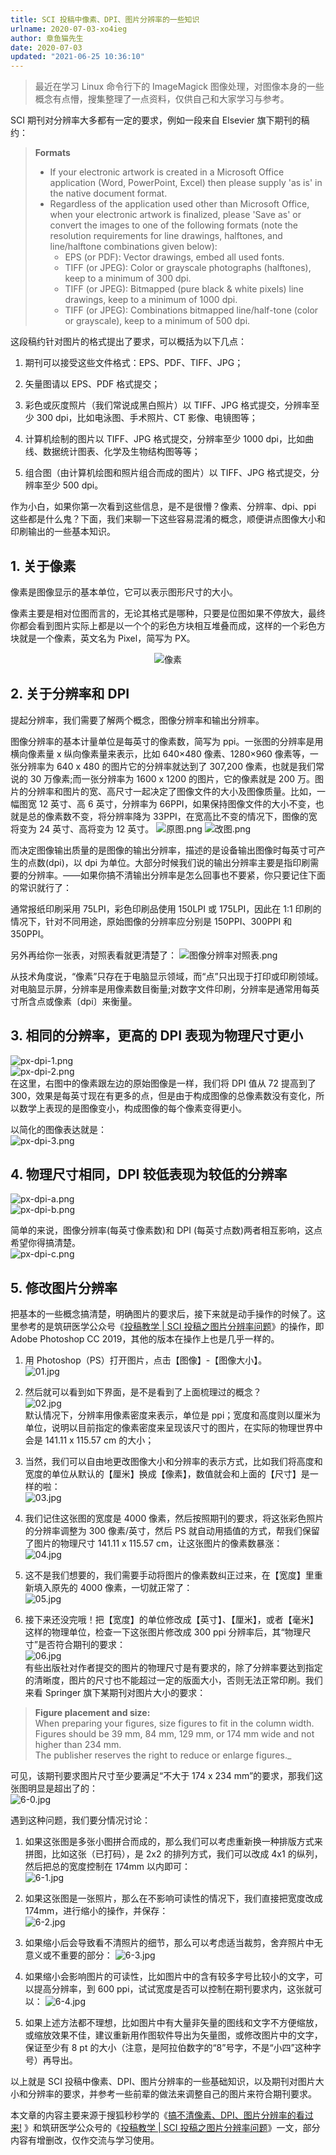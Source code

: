 ```yaml
---
title: SCI 投稿中像素、DPI、图片分辨率的一些知识
urlname: 2020-07-03-xo4ieg
author: 章鱼猫先生
date: 2020-07-03
updated: "2021-06-25 10:36:10"
---
```


> 最近在学习 Linux 命令行下的 ImageMagick 图像处理，对图像本身的一些概念有点懵，搜集整理了一点资料，仅供自己和大家学习与参考。

SCI 期刊对分辨率大多都有一定的要求，例如一段来自 Elsevier 旗下期刊的稿约：

> **Formats**
>
> - If your electronic artwork is created in a Microsoft Office application (Word, PowerPoint, Excel) then please supply 'as is' in the native document format.
> - Regardless of the application used other than Microsoft Office, when your electronic artwork is finalized, please 'Save as' or convert the images to one of the following formats (note the resolution requirements for line drawings, halftones, and line/halftone combinations given below):
>   - EPS (or PDF): Vector drawings, embed all used fonts.
>   - TIFF (or JPEG): Color or grayscale photographs (halftones), keep to a minimum of 300 dpi.
>   - TIFF (or JPEG): Bitmapped (pure black & white pixels) line drawings, keep to a minimum of 1000 dpi.
>   - TIFF (or JPEG): Combinations bitmapped line/half-tone (color or grayscale), keep to a minimum of 500 dpi.

这段稿约针对图片的格式提出了要求，可以概括为以下几点：

1.  期刊可以接受这些文件格式：EPS、PDF、TIFF、JPG；

2.  矢量图请以 EPS、PDF 格式提交；

3.  彩色或灰度照片（我们常说成黑白照片）以 TIFF、JPG 格式提交，分辨率至少 300 dpi，比如电泳图、手术照片、CT 影像、电镜图等；

4.  计算机绘制的图片以 TIFF、JPG 格式提交，分辨率至少 1000 dpi，比如曲线、数据统计图表、化学及生物结构图等等；

5.  组合图（由计算机绘图和照片组合而成的图片）以 TIFF、JPG 格式提交，分辨率至少 500 dpi。

作为小白，如果你第一次看到这些信息，是不是很懵？像素、分辨率、dpi、ppi 这些都是什么鬼？下面，我们来聊一下这些容易混淆的概念，顺便讲点图像大小和印刷输出的一些基本知识。

## 1. 关于像素

像素是图像显示的基本单位，它可以表示图形尺寸的大小。

像素主要是相对位图而言的，无论其格式是哪种，只要是位图如果不停放大，最终你都会看到图片实际上都是以一个个的彩色方块相互堆叠而成，这样的一个彩色方块就是一个像素，英文名为 Pixel，简写为 PX。
<p align="center">
    <img src="https://shub-1251708715.cos.ap-guangzhou.myqcloud.com/elog-cookbook-img/FpW2jx5Or4xHmxLR7Ans5pOj5qOa.png" alt='像素'><br>
</p>


## 2. 关于分辨率和 DPI

提起分辨率，我们需要了解两个概念，图像分辨率和输出分辨率。

图像分辨率的基本计量单位是每英寸的像素数，简写为 ppi。一张图的分辨率是用横向像素量 x 纵向像素量来表示，比如 640×480 像素、1280×960 像素等，一张分辨率为 640 x 480 的图片它的分辨率就达到了 307,200 像素，也就是我们常说的 30 万像素;而一张分辨率为 1600 x 1200 的图片，它的像素就是 200 万。图片的分辨率和图片的宽、高尺寸一起决定了图像文件的大小及图像质量。比如，一幅图宽 12 英寸、高 6 英寸，分辨率为 66PPI，如果保持图像文件的大小不变，也就是总的像素数不变，将分辨率降为 33PPI，在宽高比不变的情况下，图像的宽将变为 24 英寸、高将变为 12 英寸。
![原图.png](https://shub-1251708715.cos.ap-guangzhou.myqcloud.com/elog-cookbook-img/Fua0PjhUnrf8URw7ngpPi_zsTyaF.png)
![改图.png](https://shub-1251708715.cos.ap-guangzhou.myqcloud.com/elog-cookbook-img/Fi9BbRCpud_564CDLqOztTYdY-tg.png)

而决定图像输出质量的是图像的输出分辨率，描述的是设备输出图像时每英寸可产生的点数(dpi)，以 dpi 为单位。大部分时候我们说的输出分辨率主要是指印刷需要的分辨率。——如果你搞不清输出分辨率是怎么回事也不要紧，你只要记住下面的常识就行了：

通常报纸印刷采用 75LPI，彩色印刷品使用 150LPI 或 175LPI，因此在 1∶1 印刷的情况下，针对不同用途，原始图像的分辨率应分别是 150PPI、300PPI 和 350PPI。

另外再给你一张表，对照表看就更清楚了：
![图像分辨率对照表.png](https://shub-1251708715.cos.ap-guangzhou.myqcloud.com/elog-cookbook-img/Fs0G63wiyZcjlbCQQOJr7bh9MXxW.png)

从技术角度说，“像素”只存在于电脑显示领域，而“点”只出现于打印或印刷领域。对电脑显示屏，分辨率是用像素数目衡量;对数字文件印刷，分辨率是通常用每英寸所含点或像素〔dpi〕来衡量。

## 3. 相同的分辨率，更高的 DPI 表现为物理尺寸更小

![px-dpi-1.png](https://shub-1251708715.cos.ap-guangzhou.myqcloud.com/elog-cookbook-img/Fi-4JSWW1z88XPAY0OtvShNlWljN.png)    
![px-dpi-2.png](https://shub-1251708715.cos.ap-guangzhou.myqcloud.com/elog-cookbook-img/FoqHtQCddg97JfCM3gzgICM39CkK.png)    
在这里，右图中的像素跟左边的原始图像是一样，我们将 DPI 值从 72 提高到了 300，效果是每英寸现在有更多的点，但是由于构成图像的总像素数没有变化，所以数学上表现的是图像变小，构成图像的每个像素变得更小。

以简化的图像表达就是：    
![px-dpi-3.png](https://shub-1251708715.cos.ap-guangzhou.myqcloud.com/elog-cookbook-img/FszZTCCvOBe-NcaE2N3MgVJO9m7R.png)

## 4. 物理尺寸相同，DPI 较低表现为较低的分辨率

![px-dpi-a.png](https://shub-1251708715.cos.ap-guangzhou.myqcloud.com/elog-cookbook-img/FoLUNgtUAjC8RsaEj204MUtwQ3tz.png)    
![px-dpi-b.png](https://shub-1251708715.cos.ap-guangzhou.myqcloud.com/elog-cookbook-img/FtQWH2FpCBvxqYND2lCpWsTuu5ii.png)     

简单的来说，图像分辨率(每英寸像素数)和 DPI (每英寸点数)两者相互影响，这点希望你得搞清楚。     
![px-dpi-c.png](https://shub-1251708715.cos.ap-guangzhou.myqcloud.com/elog-cookbook-img/FiGNzn4C-GEjPc-FvK3p_4FwHKSf.png)

## 5. 修改图片分辨率

把基本的一些概念搞清楚，明确图片的要求后，接下来就是动手操作的时候了。这里参考的是筑研医学公众号《[投稿教学 | SCI 投稿之图片分辨率问题](https://mp.weixin.qq.com/s/F6yDgJ0tz9Wttn2qiCuXyA)》的操作，即 Adobe Photoshop CC 2019，其他的版本在操作上也是几乎一样的。

1. 用 Photoshop（PS）打开图片，点击【图像】-【图像大小】。      
![01.jpg](https://shub-1251708715.cos.ap-guangzhou.myqcloud.com/elog-cookbook-img/FhrJgkUyKWGHBa4Ytap4f7PnBGq-.jpeg)

2. 然后就可以看到如下界面，是不是看到了上面梳理过的概念？        
![02.jpg](https://shub-1251708715.cos.ap-guangzhou.myqcloud.com/elog-cookbook-img/Fr8J_c-6O5bM5uGCW0aqJV4MU3nw.jpeg)        
默认情况下，分辨率用像素密度来表示，单位是 ppi；宽度和高度则以厘米为单位，说明以目前指定的像素密度来呈现该尺寸的图片，在实际的物理世界中会是 141.11 x 115.57 cm 的大小；

3. 当然，我们可以自由地更改图像大小和分辨率的表示方式，比如我们将高度和宽度的单位从默认的【厘米】换成【像素】，数值就会和上面的【尺寸】是一样的啦：      
![03.jpg](https://shub-1251708715.cos.ap-guangzhou.myqcloud.com/elog-cookbook-img/FviO799ox3l6_KF1jgfV3Xr4Hy9A.jpeg)

4. 我们记住这张图的宽度是 4000 像素，然后按照期刊的要求，将这张彩色照片的分辨率调整为 300 像素/英寸，然后 PS 就自动用插值的方式，帮我们保留了图片的物理尺寸 141.11 x 115.57 cm，让这张图片的像素数暴涨：     
![04.jpg](https://shub-1251708715.cos.ap-guangzhou.myqcloud.com/elog-cookbook-img/Fk76_f5TMqkkTRThd5Ifj6f5rwQ7.jpeg)

5. 这不是我们想要的，我们需要手动将图片的像素数纠正过来，在【宽度】里重新填入原先的 4000 像素，一切就正常了：     
![05.jpg](https://shub-1251708715.cos.ap-guangzhou.myqcloud.com/elog-cookbook-img/FlRjvWqhoKOsmoTUVpFjACLTHDTU.jpeg)

6. 接下来还没完哦！把【宽度】的单位修改成【英寸】、【厘米】，或者【毫米】这样的物理单位，检查一下这张图片修改成 300 ppi 分辨率后，其“物理尺寸”是否符合期刊的要求：     
![06.jpg](https://shub-1251708715.cos.ap-guangzhou.myqcloud.com/elog-cookbook-img/Fl8c7Jt2hNt8SATdijMWo9BrgC3z.jpeg)     
有些出版社对作者提交的图片的物理尺寸是有要求的，除了分辨率要达到指定的清晰度，图片的尺寸也不能超过一定的版面大小，否则无法正常印刷。我们来看 Springer 旗下某期刊对图片大小的要求：

> **Figure placement and size:**      
> When preparing your figures, size figures to fit in the column width.     
> Figures should be 39 mm, 84 mm, 129 mm, or 174 mm wide and not higher than 234 mm.     
> The publisher reserves the right to reduce or enlarge figures._

可见，该期刊要求图片尺寸至少要满足“不大于 174 x 234 mm”的要求，那我们这张图明显是超出了的：     
![6-0.jpg](https://shub-1251708715.cos.ap-guangzhou.myqcloud.com/elog-cookbook-img/Flhs01Nqee_vnldPW4iBStzvjOR8.jpeg)

遇到这种问题，我们要分情况讨论：     

1. 如果这张图是多张小图拼合而成的，那么我们可以考虑重新换一种排版方式来拼图，比如这张（已打码），是 2x2 的排列方式，我们可以改成 4x1 的纵列，然后把总的宽度控制在 174mm 以内即可：     
   ![6-1.jpg](https://shub-1251708715.cos.ap-guangzhou.myqcloud.com/elog-cookbook-img/Fk6AgkPr65tCPB1PhC4RU1yigF81.jpeg)

2. 如果这张图是一张照片，那么在不影响可读性的情况下，我们直接把宽度改成 174mm，进行缩小的操作，并保存：     
   ![6-2.jpg](https://shub-1251708715.cos.ap-guangzhou.myqcloud.com/elog-cookbook-img/FleZx3qUBM2Uxrw1QVWvoZyrOYH0.jpeg)     

3. 如果缩小后会导致看不清照片的细节，那么可以考虑适当裁剪，舍弃照片中无意义或不重要的部分：
   ![6-3.jpg](https://shub-1251708715.cos.ap-guangzhou.myqcloud.com/elog-cookbook-img/FglwV-frlXaDDn_XauJre49yAKn4.jpeg)

4. 如果缩小会影响图片的可读性，比如图片中的含有较多字号比较小的文字，可以提高分辨率，到 600 ppi，试试宽度是否可以控制在期刊要求内，这张就可以：
   ![6-4.jpg](https://shub-1251708715.cos.ap-guangzhou.myqcloud.com/elog-cookbook-img/Fs2XuJPxMWacCj4Kk6ULqg_YicLn.jpeg)

5. 如果上述方法都不理想，比如图片中有大量非矢量的图线和文字不方便缩放，或缩放效果不佳，建议重新用作图软件导出为矢量图，或修改图片中的文字，保证至少有 8 pt 的大小（注意，是阿拉伯数字的“8”号字，不是“小四”这种字号）再导出。

以上就是 SCI 投稿中像素、DPI、图片分辨率的一些基础知识，以及期刊对图片大小和分辨率的要求，并参考一些前辈的做法来调整自己的图片来符合期刊要求。

本文章的内容主要来源于搜狐秒秒学的《[搞不清像素、DPI、图片分辨率的看过来!](https://www.sohu.com/a/139247123_409010) 》和筑研医学公众号的《[投稿教学 | SCI 投稿之图片分辨率问题](https://mp.weixin.qq.com/s/F6yDgJ0tz9Wttn2qiCuXyA)》一文，部分内容有增删改，仅作交流与学习使用。
